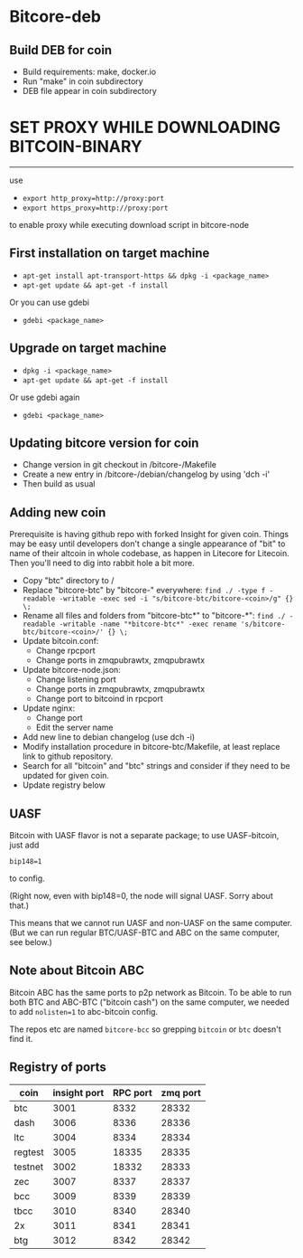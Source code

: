 Bitcore-deb
===========

Build DEB for coin
------------------
* Build requirements: make, docker.io
* Run "make" in coin subdirectory
* DEB file appear in coin subdirectory

# SET PROXY WHILE DOWNLOADING BITCOIN-BINARY
--------------------------------------------
use 
* `export http_proxy=http://proxy:port`  
* `export https_proxy=http://proxy:port`   

to enable proxy while executing download script in bitcore-node

First installation on target machine
------------------------------------
* ```apt-get install apt-transport-https && dpkg -i <package_name>```
* ```apt-get update && apt-get -f install```

Or you can use gdebi

* ```gdebi <package_name>```

Upgrade on target machine
-------------------------
* ```dpkg -i <package_name>```
* ```apt-get update && apt-get -f install```

Or use gdebi again

* ```gdebi <package_name>```

Updating bitcore version for coin
---------------------------------
* Change version in git checkout in <coin>/bitcore-<coin>/Makefile
* Create a new entry in <coin>/bitcore-<coin>/debian/changelog by using 'dch -i'
* Then build as usual

Adding new coin
---------------
Prerequisite is having github repo with forked Insight for given coin. Things may be easy until developers don't change a single appearance of "bit" to name of their altcoin in whole codebase, as happen in Litecore for Litecoin. Then you'll need to dig into rabbit hole a bit more.

* Copy "btc" directory to <coin>/
* Replace "bitcore-btc" by "bitcore-<altcoin>" everywhere: ```find ./ -type f -readable -writable -exec sed -i "s/bitcore-btc/bitcore-<coin>/g" {} \;```
* Rename all files and folders from "bitcore-btc*" to "bitcore-<coin>*": ```find ./ -readable -writable -name "*bitcore-btc*" -exec rename 's/bitcore-btc/bitcore-<coin>/' {} \;```
* Update bitcoin.conf:
  * Change rpcport
  * Change ports in zmqpubrawtx, zmqpubrawtx
* Update bitcore-node.json:
  * Change listening port
  * Change ports in zmqpubrawtx, zmqpubrawtx
  * Change port to bitcoind in rpcport
* Update nginx:
  * Change port
  * Edit the server name
* Add new line to debian changelog (use dch -i)
* Modify installation procedure in bitcore-btc/Makefile, at least replace link to github repository.
* Search for all "bitcoin" and "btc" strings and consider if they need to be updated for given coin.
* Update registry below

UASF
----

Bitcoin with UASF flavor is not a separate package; to use UASF-bitcoin, just add

`bip148=1`

to config.

(Right now, even with bip148=0, the node will signal UASF. Sorry about that.)

This means that we cannot run UASF and non-UASF on the same computer. (But we can run regular BTC/UASF-BTC and ABC on the same computer, see below.)

Note about Bitcoin ABC
----

Bitcoin ABC has the same ports to p2p network as Bitcoin. To be able to run both BTC and ABC-BTC ("bitcoin cash") on the same computer, we needed to add `nolisten=1` to abc-bitcoin config.

The repos etc are named `bitcore-bcc` so grepping `bitcoin` or `btc` doesn't find it.

Registry of ports
-----------------

| coin    | insight port | RPC port | zmq port |
|---------|--------------|----------|----------|
| btc     | 3001         |  8332    | 28332    |
| dash    | 3006         |  8336    | 28336    |
| ltc     | 3004         |  8334    | 28334    |
| regtest | 3005         | 18335    | 28335    |
| testnet | 3002         | 18332    | 28333    |
| zec     | 3007         |  8337    | 28337    |
| bcc     | 3009         |  8339    | 28339    |
| tbcc    | 3010         |  8340    | 28340    |
| 2x      | 3011         |  8341    | 28341    |
| btg     | 3012         |  8342    | 28342    |
